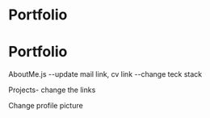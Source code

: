 # Portfolio

# Portfolio

AboutMe.js
--update mail link, cv link
--change teck stack

Projects- change the links

Change profile picture
